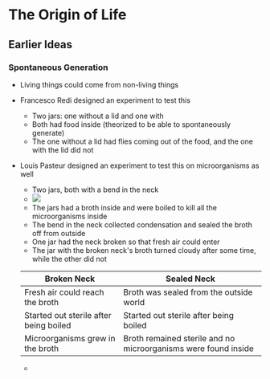 # The Origin of Life
## Earlier Ideas
### Spontaneous Generation
- Living things could come from non-living things
- Francesco Redi designed an experiment to test this
	- Two jars: one without a lid and one with
	- Both had food inside (theorized to be able to spontaneously generate)
	- The one without a lid had flies coming out of the food, and the one with the lid did not
- Louis Pasteur designed an experiment to test this on microorganisms as well
	- Two jars, both with a bend in the neck
	- ![](https://i2.wp.com/creationscience4kids.com/wp-content/uploads/2013/07/CS4K-Swan-necked_flask_used_by_Pasteur-featured.jpg?fit=800%2C501&ssl=1)
	- The jars had a broth inside and were boiled to kill all the microorganisms inside
	- The bend in the neck collected condensation and sealed the broth off from outside
	- One jar had the neck broken so that fresh air could enter
	- The jar with the broken neck's broth turned cloudy after some time, while the other did not
	  
	| Broken Neck                            | Sealed Neck                                                    |
	| -------------------------------------- | -------------------------------------------------------------- |
	| Fresh air could reach the broth        | Broth was sealed from the outside world                        |
	| Started out sterile after being boiled | Started out sterile after being boiled                         |
	| Microorganisms grew in the broth       | Broth remained sterile and no microorganisms were found inside |

	- 